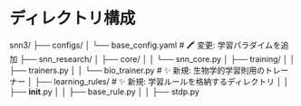 # **ディレクトリ構成**

snn3/
├── configs/
│   └── base_config.yaml          # 🖍️ 変更: 学習パラダイムを追加
├── snn_research/
│   ├── core/
│   │   └── snn_core.py
│   ├── training/
│   │   ├── trainers.py
│   │   └── bio_trainer.py          # ✨ 新規: 生物学的学習則用のトレーナー
│   ├── learning_rules/             # ✨ 新規: 学習ルールを格納するディレクトリ
│   │   ├── __init__.py
│   │   ├── base_rule.py
│   │   ├── stdp.py